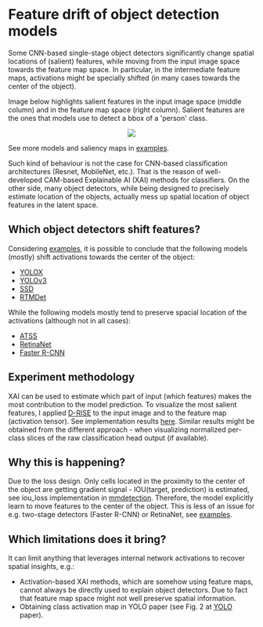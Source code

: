 # Feature drift of object detection models

Some CNN-based single-stage object detectors significantly change spatial locations of (salient) features, 
while moving from the input image space towards the feature map space. 
In particular, in the intermediate feature maps, activations might be specially shifted (in many cases towards the center of the object).

Image below highlights salient features in the input image space (middle column) and in the feature map space (right column).
Salient features are the ones that models use to detect a bbox of a 'person' class.

<div align="center">
    <img src="https://github.com/negvet/feature_drift/assets/17028475/a2bab030-e185-42ac-b25a-39d6e8f88703">
</div>

See more models and saliency maps in [examples](saliency_maps).

Such kind of behaviour is not the case for CNN-based classification architectures (Resnet, MobileNet, etc.).
That is the reason of well-developed CAM-based Explainable AI (XAI) methods for classifiers.
On the other side, many object detectors, while being designed to precisely estimate location of the objects, 
actually mess up spatial location of object features in the latent space.

## Which object detectors shift features?
Considering [examples](saliency_maps), it is possible to conclude that the following models (mostly) shift activations
towards the center of the object:
- [YOLOX](https://arxiv.org/pdf/2107.08430.pdf)
- [YOLOv3](https://arxiv.org/pdf/1804.02767.pdf)
- [SSD](https://arxiv.org/pdf/1512.02325.pdf)
- [RTMDet](https://arxiv.org/pdf/2212.07784.pdf)

While the following models mostly tend to preserve spacial location of the activations (although not in all cases):
- [ATSS](https://arxiv.org/pdf/1912.02424.pdf)
- [RetinaNet](https://arxiv.org/pdf/1708.02002v2.pdf)
- [Faster R-CNN](https://arxiv.org/pdf/1506.01497.pdf)

## Experiment methodology
XAI can be used to estimate which part of input (which features) makes the most contribution to the model prediction.
To visualize the most salient features, 
I applied [D-RISE](https://arxiv.org/pdf/2006.03204.pdf) to the input image and to the feature map (activation tensor). 
See implementation results [here](src/README.md).
Similar results might be obtained from the different approach - 
when visualizing normalized per-class slices of the raw classification head output (if available).

## Why this is happening?
Due to the loss design.
Only cells located in the proximity to the center of the object are getting gradient signal - 
IOU(target, prediction) is estimated, see iou_loss implementation in [mmdetection](https://github.com/open-mmlab/mmdetection/blob/f78af7785ada87f1ced75a2313746e4ba3149760/mmdet/models/losses/iou_loss.py#L47).
Therefore, the model explicitly learn to move features to the center of the object.
This is less of an issue for e.g. two-stage detectors (Faster R-CNN) or RetinaNet, see [examples](saliency_maps).

## Which limitations does it bring?
It can limit anything that leverages internal network activations to recover spatial insights, e.g.:
- Activation-based XAI methods, which are somehow using feature maps, cannot always be directly used to explain object detectors. 
Due to fact that feature map space might not well preserve spatial information.
- Obtaining class activation map in YOLO paper (see Fig. 2 at [YOLO](https://arxiv.org/pdf/1506.02640.pdf) paper).
